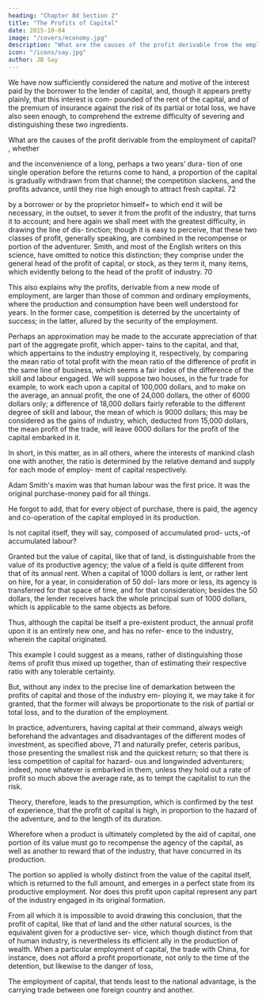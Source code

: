 ```yaml
---
heading: "Chapter 8d Section 2"
title: "The Profits of Capital"
date: 2015-10-04
image: "/covers/economy.jpg"
description: "What are the causes of the profit derivable from the employment of capital?"
icon: "/icons/say.jpg"
author: JB Say
---
```



We have now sufficiently considered the nature and motive
of the interest paid by the borrower to the lender of capital,
and, though it appears pretty plainly, that this interest is com-
pounded of the rent of the capital, and of the premium of
insurance against the risk of its partial or total loss, we have
also seen enough, to comprehend the extreme difficulty of
severing and distinguishing these two ingredients.

What are the causes of the profit derivable from the employment of capital? , whether

and the inconvenience of a long, perhaps a two years’ dura-
tion of one single operation before the returns come to hand,
a proportion of the capital is gradually withdrawn from that
channel; the competition slackens, and the profits advance,
until they rise high enough to attract fresh capital. 72

by a borrower or by the proprietor himself= to which end it
will be necessary, in the outset, to sever it from the profit of
the industry, that turns it to account; and here again we shall meet with the greatest difficulty, in drawing the line of dis-
tinction; though it is easy to perceive, that these two classes
of profit, generally speaking, are combined in the recompense
or portion of the adventurer. Smith, and most of the English
writers on this science, have omitted to notice this distinction; they comprise under the general head of the profit of
capital, or stock, as they term it, many items, which evidently
belong to the head of the profit of industry. 70

This also explains why the profits, derivable from a new mode of employment, are larger than those of common
and ordinary employments, where the production and consumption have been well understood for years. In the former
case, competition is deterred by the uncertainty of success; in
the latter, allured by the security of the employment.

Perhaps an approximation may be made to the accurate appreciation of that part of the aggregate profit, which apper-
tains to the capital, and that, which appertains to the industry
employing it, respectively, by comparing the mean ratio of
total profit with the mean ratio of the difference of profit in
the same line of business, which seems a fair index of the
difference of the skill and labour engaged. We will suppose
two houses, in the fur trade for example, to work each upon a
capital of 100,000 dollars, and to make on the average, an
annual profit, the one of 24,000 dollars, the other of 6000
dollars only; a difference of 18,000 dollars fairly referable to
the different degree of skill and labour, the mean of which is
9000 dollars; this may be considered as the gains of industry,
which, deducted from 15,000 dollars, the mean profit of the
trade, will leave 6000 dollars for the profit of the capital
embarked in it.

In short, in this matter, as in all others, where the interests of
mankind clash one with another, the ratio is determined by
the relative demand and supply for each mode of employ-
ment of capital respectively.

Adam Smith's maxim was that human labour was the first price. It was the original purchase-money paid for all things. 

He forgot to add, that for every object of purchase, there is paid, the agency and co-operation of the capital employed in its production. 

Is not capital itself, they will say, composed of accumulated prod-
ucts,-of accumulated labour? 

Granted but the value of capital, like that of land, is distinguishable from the value of its
productive agency; the value of a field is quite different from
that of its annual rent. When a capital of 1000 dollars is lent,
or rather lent on hire, for a year, in consideration of 50 dol-
lars more or less, its agency is transferred for that space of
time, and for that consideration; besides the 50 dollars, the
lender receives hack the whole principal sum of 1000 dollars, which is applicable to the same objects as before. 

Thus, although the capital be itself a pre-existent product, the annual profit upon it is an entirely new one, and has no refer-
ence to the industry, wherein the capital originated.

This example I could suggest as a means, rather of distinguishing those items of profit thus mixed up together, than of
estimating their respective ratio with any tolerable certainty.

But, without any index to the precise line of demarkation between the profits of capital and those of the industry em-
ploying it, we may take it for granted, that the former will always be proportionate to the risk of partial or total loss, and
to the duration of the employment. 

In practice, adventurers, having capital at their command, always weigh beforehand the advantages and disadvantages of the different modes of
investment, as specified above, 71 and naturally prefer, ceteris paribus, those presenting the smallest risk and the quickest
return; so that there is less competition of capital for hazard-
ous and longwinded adventurers; indeed, none whatever is
embarked in them, unless they hold out a rate of profit so
much above the average rate, as to tempt the capitalist to run
the risk. 

Theory, therefore, leads to the presumption, which is confirmed by the test of experience, that the profit of capital
is high, in proportion to the hazard of the adventure, and to
the length of its duration.

Wherefore when a product is ultimately completed by the aid
of capital, one portion of its value must go to recompense the
agency of the capital, as well as another to reward that of the
industry, that have concurred in its production. 

The portion so applied is wholly distinct from the value of the capital
itself, which is returned to the full amount, and emerges in a
perfect state from its productive employment. Nor does this
profit upon capital represent any part of the industry engaged
in its original formation.

From all which it is impossible to avoid drawing this conclusion, that the profit of capital, like that of land and the other
natural sources, is the equivalent given for a productive ser-
vice, which though distinct from that of human industry, is
nevertheless its efficient ally in the production of wealth.
When a particular employment of capital, the trade with China,
for instance, does not afford a profit proportionate, not only
to the time of the detention, but likewise to the danger of loss,

The employment of capital, that tends least to the national advantage, is the carrying trade between one foreign country
and another.


